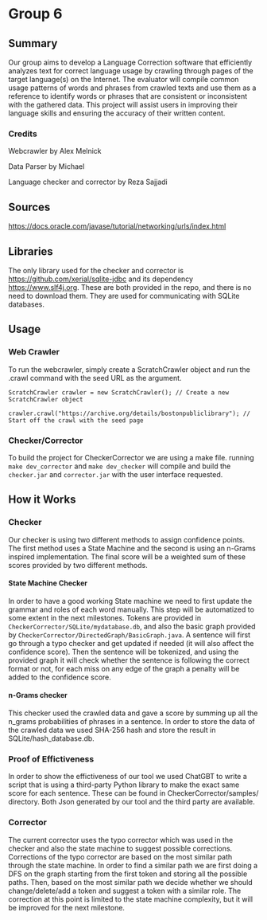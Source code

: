 # Group 6
## Summary
Our group aims to develop a Language Correction software that efficiently analyzes text for correct language usage by crawling through pages of the target language(s) on the Internet. The evaluator will compile common usage patterns of words and phrases from crawled texts and use them as a reference to identify words or phrases that are consistent or inconsistent with the gathered data. This project will assist users in improving their language skills and ensuring the accuracy of their written content.

### Credits
Webcrawler by Alex Melnick 

Data Parser by Michael

Language checker and corrector by Reza Sajjadi

## Sources
https://docs.oracle.com/javase/tutorial/networking/urls/index.html

## Libraries
The only library used for the checker and corrector is https://github.com/xerial/sqlite-jdbc and its dependency https://www.slf4j.org. These are both provided in the repo, and there is no need to download them. They are used for communicating with SQLite databases.

## Usage
### Web Crawler
To run the webcrawler, simply create a ScratchCrawler object and run the .crawl command with the seed URL as the argument.

`ScratchCrawler crawler = new ScratchCrawler(); // Create a new ScratchCrawler object`

`crawler.crawl("https://archive.org/details/bostonpubliclibrary"); // Start off the crawl with the seed page`

### Checker/Corrector
To build the project for CheckerCorrector we are using a make file. running `make dev_corrector` and `make dev_checker` will compile and build the `checker.jar` and `corrector.jar` with the user interface requested.

## How it Works
### Checker
Our checker is using two different methods to assign confidence points. The first method uses a State Machine and the second is using an n-Grams inspired implementation. The final score will be a weighted sum of these scores provided by two different methods.

#### State Machine Checker
In order to have a good working State machine we need to first update the grammar and roles of each word manually. This step will be automatized to some extent in the next milestones. Tokens are provided in `CheckerCorrector/SQLite/mydatabase.db`, and also the basic graph provided by `CheckerCorrector/DirectedGraph/BasicGraph.java`. A sentence will first go through a typo checker and get updated if needed (it will also affect the confidence score). Then the sentence will be tokenized, and using the provided graph it will check whether the sentence is following the correct format or not, for each miss on any edge of the graph a penalty will be added to the confidence score.

#### n-Grams checker
This checker used the crawled data and gave a score by summing up all the n_grams probabilities of phrases in a sentence. In order to store the data of the crawled data we used SHA-256 hash and store the result in SQLite/hash_database.db.

### Proof of Effictiveness
In order to show the effictiveness of our tool we used ChatGBT to write a script that is using a third-party Python library to make the exact same score for each sentence. These can be found in CheckerCorrector/samples/ directory. Both Json generated by our tool and the third party are available.

### Corrector
The current corrector uses the typo corrector which was used in the checker and also the state machine to suggest possible corrections. Corrections of the typo corrector are based on the most similar path through the state machine. In order to find a similar path we are first doing a DFS on the graph starting from the first token and storing all the possible paths. Then, based on the most similar path we decide whether we should change/delete/add a token and suggest a token with a similar role.
The correction at this point is limited to the state machine complexity, but it will be improved for the next milestone.
